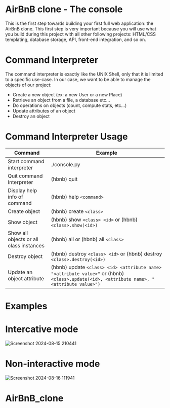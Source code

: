 # AirBnB clone - The console
This is the first step towards building your first full web application: the AirBnB clone. This first step is very important because you will use what you build during this project with all other following projects: HTML/CSS templating, database storage, API, front-end integration, and so on.
# Command Interpreter
The command interpreter is exactly like the UNIX Shell, only that it is limited to a specific use-case. In our case, we want to be able to manage the objects of our project:
- Create a new object (ex: a new User or a new Place)
- Retrieve an object from a file, a database etc…
- Do operations on objects (count, compute stats, etc…)
- Update attributes of an object
- Destroy an object
# Command Interpreter Usage
|  Command                      |  Example
|-------------------------------|------------------------------------------------------ 
|  Start command interpreter    |  ./console.py
|  Quit command Interpreter     |  (hbnb) quit 
|  Display help info of command |  (hbnb) help `<command>`
|  Create object                |  (hbnb) create `<class>` 
|  Show object                  |  (hbnb) show `<class> <id>` or (hbnb) `<class>.show(<id>)`
|  Show all objects or all class instances      |  (hbnb) all or (hbnb) all `<class>`   
|  Destroy object               |  (hbnb) destroy `<class> <id>` or (hbnb) destroy `<class>.destroy(<id>)`
|  Update an object attribute   |  (hbnb) update `<class> <id> <attribute name> "<attribute value>"` or (hbnb) `<class>.update(<id>, <attribute name>, "<attribute value>")`
# Examples
  # Intercative mode
  ![Screenshot 2024-08-15 210441](https://github.com/user-attachments/assets/efd8bdc8-118d-4835-89f3-dd802a14966f)
  # Non-interactive mode
  ![Screenshot 2024-08-16 111941](https://github.com/user-attachments/assets/d17eca41-c991-4f44-a9df-ade3889e071f)
# AirBnB_clone
